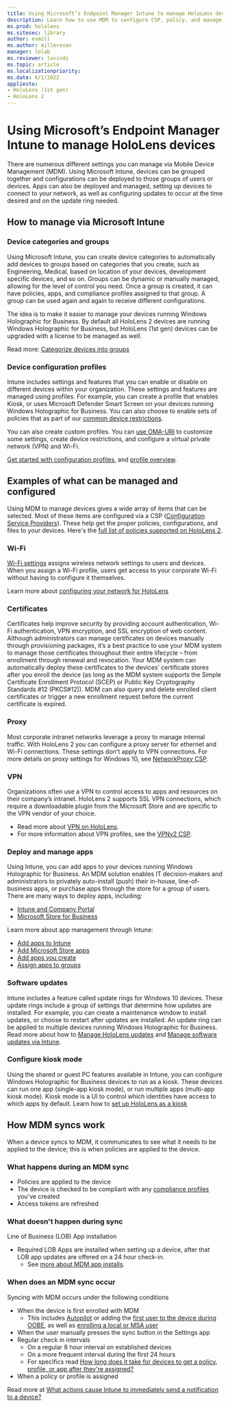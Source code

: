 ```yaml
---
title: Using Microsoft’s Endpoint Manager Intune to manage HoloLens devices
description: Learn how to use MDM to configure CSP, policy, and manage HoloLens mixed reality devices at scale using Microsoft Intune. 
ms.prod: hololens
ms.sitesec: library
author: evmill
ms.author: millerevan
manager: lolab
ms.reviewer: lavinds
ms.topic: article
ms.localizationpriority:
ms.date: 6/1/2022
appliesto:
- HoloLens (1st gen)
- HoloLens 2
---
```


# Using Microsoft’s Endpoint Manager Intune to manage HoloLens devices

There are numerous different settings you can manage via Mobile Device Management (MDM). Using Microsoft Intune, devices can be grouped together and configurations can be deployed to those groups of users or devices. Apps can also be deployed and managed, setting up devices to connect to your network, as well as configuring updates to occur at the time desired and on the update ring needed. 

## How to manage via Microsoft Intune

### Device categories and groups

Using Microsoft Intune, you can create device categories to automatically add devices to groups based on categories that you create, such as Engineering, Medical, based on location of your devices, development specific devices, and so on. Groups can be dynamic or manually managed, allowing for the level of control you need. Once a group is created, it can have policies, apps, and compliance profiles assigned to that group. A group can be used again and again to receive different configurations.

The idea is to make it easier to manage your devices running Windows Holographic for Business. By default all HoloLens 2 devices are running Windows Holographic for Business, but HoloLens (1st gen) devices can be upgraded with a license to be managed as well.  

Read more: [Categorize devices into groups](/mem/intune/enrollment/device-group-mapping)

### Device configuration profiles
Intune includes settings and features that you can enable or disable on different devices within your organization. These settings and features are managed using profiles. For example, you can create a profile that enables Kiosk, or uses Microsoft Defender Smart Screen on your devices running Windows Holographic for Business. You can also choose to enable sets of policies that as part of our [common device restrictions](hololens-common-device-restrictions.md).

You can also create custom profiles. You can [use OMA-URI](/troubleshoot/mem/intune/deploy-oma-uris-to-target-csp-via-intune) to customize some settings, create device restrictions, and configure a virtual private network (VPN) and Wi-Fi.

[Get started with configuration profiles](/mem/intune/configuration/device-profiles), and [profile overview](/mem/intune/configuration/device-profile-create).

## Examples of what can be managed and configured

Using MDM to manage devices gives a wide array of items that can be selected. Most of these items are configured via a CSP ([Configuration Service Providers](/windows/configuration/provisioning-packages/how-it-pros-can-use-configuration-service-providers)). These help get the proper policies, configurations, and files to your devices. Here's the [full list of policies supported on HoloLens 2](/windows/client-management/mdm/policies-in-policy-csp-supported-by-hololens2).

### Wi-Fi

[Wi-Fi settings](/mem/intune/configuration/wi-fi-settings-configure) assigns wireless network settings to users and devices. When you assign a Wi-Fi profile, users get access to your corporate Wi-Fi without having to configure it themselves.

Learn more about [configuring your network for HoloLens](hololens-commercial-infrastructure.md)

### Certificates

Certificates help improve security by providing account authentication, Wi-Fi authentication, VPN encryption, and SSL encryption of web content. Although administrators can manage certificates on devices manually through provisioning packages, it’s a best practice to use your MDM system to manage those certificates throughout their entire lifecycle – from enrollment through renewal and revocation. Your MDM system can automatically deploy these certificates to the devices’ certificate stores after you enroll the device (as long as the MDM system supports the Simple Certificate Enrollment Protocol (SCEP) or Public Key Cryptography Standards #12 (PKCS#12)). MDM can also query and delete enrolled client certificates or trigger a new enrollment request before the current certificate is expired. 

### Proxy

Most corporate intranet networks leverage a proxy to manage internal traffic. With HoloLens 2 you can configure a proxy server for ethernet and Wi-Fi connections. These settings don't apply to VPN connections. 
For more details on proxy settings for Windows 10, see [NetworkProxy CSP](/windows/client-management/mdm/networkproxy-csp).

### VPN

Organizations often use a VPN to control access to apps and resources on their company’s intranet. HoloLens 2 supports SSL VPN connections, which require a downloadable plugin from the Microsoft Store and are specific to the VPN vendor of your choice.

- Read more about [VPN on HoloLens](hololens-network.md#vpn).
- For more information about VPN profiles, see the [VPNv2 CSP](/windows/client-management/mdm/vpnv2-csp).

### Deploy and manage apps

Using Intune, you can add apps to your devices running Windows Holographic for Business. An MDM solution enables IT decision-makers and administrators to privately auto-install (push) their in-house, line-of-business apps, or purchase apps through the store for a group of users. There are many ways to deploy apps, including:

- [Intune and Company Portal](app-deploy-intune.md)
- [Microsoft Store for Business](app-deploy-store-business.md)

Learn more about app management through Intune:

- [Add apps to Intune](/mem/intune/apps/apps-add)
- [Add Microsoft Store apps](/mem/intune/apps/store-apps-windows)
- [Add apps you create](/mem/intune/apps/lob-apps-windows)
- [Assign apps to groups](/mem/intune/apps/apps-deploy)

### Software updates

Intune includes a feature called update rings for Windows 10 devices. These update rings include a group of settings that determine how updates are installed. For example, you can create a maintenance window to install updates, or choose to restart after updates are installed. An update ring can be applied to multiple devices running Windows Holographic for Business.
Read more about how to [Manage HoloLens updates](hololens-updates.md) and [Manage software updates via Intune](/mem/intune/protect/windows-update-for-business-configure).

### Configure kiosk mode

Using the shared or guest PC features available in Intune, you can configure Windows Holographic for Business devices to run as a kiosk. These devices can run one app (single-app kiosk mode), or run multiple apps (multi-app kiosk mode). Kiosk mode is a UI to control which identities have access to which apps by default.
Learn how to [set up HoloLens as a kiosk]( hololens-kiosk.md)

## How MDM syncs work

When a device syncs to MDM, it communicates to see what it needs to be applied to the device; this is when policies are applied to the device. 

### What happens during an MDM sync

- Policies are applied to the device
- The device is checked to be compliant with any [compliance profiles](/mem/intune/protect/device-compliance-get-started) you've created
- Access tokens are refreshed

### What doesn't happen during sync

Line of Business (LOB) App installation
- Required LOB Apps are installed when setting up a device, after that LOB app updates are offered on a 24 hour check-in. 
    - See [more about MDM app installs](app-deploy-intune.md#about-lob-app-updates).

### When does an MDM sync occur

Syncing with MDM occurs under the following conditions

- When the device is first enrolled with MDM
    - This includes [Autopilot](hololens2-autopilot.md) or adding the [first user to the device during OOBE](hololens-enroll-mdm.md#auto-enrollment-in-mdm), as well as [enrolling a local or MSA user](hololens-enroll-mdm.md#for-single-user-devices)
- When the user manually presses the sync button in the Settings app
- Regular check in intervals
    - On a regular 8 hour interval on established devices
    - On a more frequent interval during the first 24 hours
    - For specifics read [How long does it take for devices to get a policy, profile, or app after they're assigned?](/mem/intune/configuration/device-profile-troubleshoot#how-long-does-it-take-for-devices-to-get-a-policy-profile-or-app-after-they-are-assigned)
- When a policy or profile is assigned

Read more at [What actions cause Intune to immediately send a notification to a device?](/mem/intune/configuration/device-profile-troubleshoot#what-actions-cause-intune-to-immediately-send-a-notification-to-a-device)